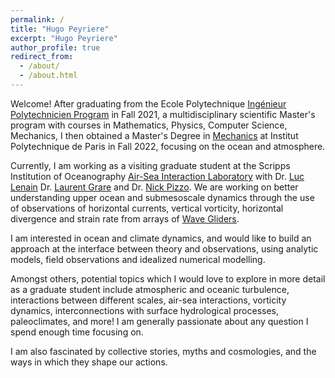 ```yaml
---
permalink: /
title: "Hugo Peyriere"
excerpt: "Hugo Peyriere"
author_profile: true
redirect_from: 
  - /about/
  - /about.html
---
```


Welcome! After graduating from the Ecole Polytechnique [Ingénieur Polytechnicien Program](https://programmes.polytechnique.edu/en/ingenieur-polytechnicien-program/ingenieur-polytechnicien-program) in Fall 2021, a multidisciplinary scientific Master's program with courses in Mathematics, Physics, Computer Science, Mechanics, I then obtained a Master's Degree in [Mechanics](https://www.ip-paris.fr/education/masters/mention-mecanique/master-year-2-water-air-pollution-and-energies) at Institut Polytechnique de Paris in Fall 2022, focusing on the ocean and atmosphere.

Currently, I am working as a visiting graduate student at the Scripps Institution of Oceanography [Air-Sea Interaction Laboratory](https://airsea.ucsd.edu/) with Dr. [Luc Lenain](https://scripps.ucsd.edu/profiles/llenain) Dr. [Laurent Grare](https://scholar.google.com/citations?user=XmV-fycAAAAJ&hl=en) and Dr. [Nick Pizzo](https://sites.google.com/view/nicholaspizzo/home). We are working on better understanding upper ocean and submesoscale dynamics through the use of observations of horizontal currents, vertical vorticity, horizontal divergence and strain rate from arrays of [Wave Gliders](https://airsea.ucsd.edu/instrumentation/waveglider/).

I am interested in ocean and climate dynamics, and would like to build an approach at the interface between theory and observations, using analytic models, field observations and idealized numerical modelling. 

Amongst others, potential topics which I would love to explore in more detail as a graduate student include atmospheric and oceanic turbulence, interactions between different scales, air-sea interactions, vorticity dynamics, interconnections with surface hydrological processes, paleoclimates, and more! I am generally passionate about any question I spend enough time focusing on.

I am also fascinated by collective stories, myths and cosmologies, and the ways in which they shape our actions.

